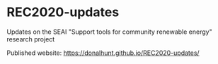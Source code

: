 # REC2020-updates
Updates on the SEAI "Support tools for community renewable energy" research project

Published website: https://donalhunt.github.io/REC2020-updates/
